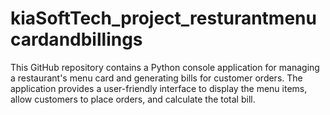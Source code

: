 # kiaSoftTech_project_resturantmenucardandbillings
This GitHub repository contains a Python console application for managing a restaurant's menu card and generating bills for customer orders. The application provides a user-friendly interface to display the menu items, allow customers to place orders, and calculate the total bill.
